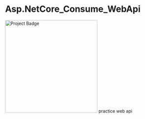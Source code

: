 # Asp.NetCore_Consume_WebApi
<img src="https://ci.appveyor.com/api/projects/status/32r7s2skrgm9ubva?svg=true" alt="Project Badge" width="300">
practice web api 
